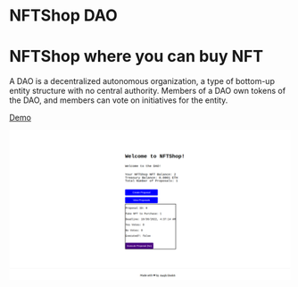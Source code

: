 # NFTShop DAO
# NFTShop where you can buy NFT

A DAO is a decentralized autonomous organization, a type of bottom-up entity structure with no central authority. Members of a DAO own tokens of the DAO, and members can vote on initiatives for the entity.

[Demo](https://nftshop-dao.vercel.app/)

![My Image](Screenshot.png)
